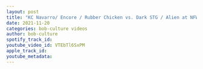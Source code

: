 ```yaml
---
layout: post
title: "KC Navarro/ Encore / Rubber Chicken vs. Dark STG / Alien at NFW"
date: 2021-11-20
categories: bob-culture videos
author: bob-culture
spotify_track_id: 
youtube_video_id: VTEbTl6SxPM
apple_track_id: 
youtube_metadata: 
---
```

